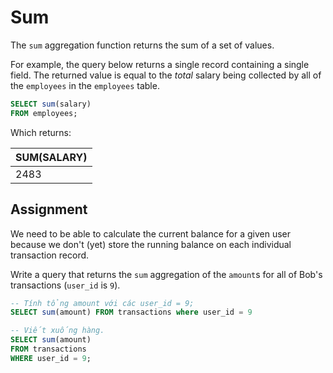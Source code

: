 # Sum

The `sum` aggregation function returns the sum of a set of values.

For example, the query below returns a single record containing a single field. The returned value is equal to the *total* salary being collected by all of the `employees` in the `employees` table.

```SQL
SELECT sum(salary)
FROM employees;
```

Which returns:

| SUM(SALARY) |
| ----------- |
| 2483        |

## Assignment

We need to be able to calculate the current balance for a given user because we don't (yet) store the running balance on each individual transaction record. 

Write a query that returns the `sum` aggregation of the `amount`s for all of Bob's transactions (`user_id` is `9`).

```SQL
-- Tính tổng amount với các user_id = 9;
SELECT sum(amount) FROM transactions where user_id = 9

-- Viết xuống hàng.
SELECT sum(amount)
FROM transactions
WHERE user_id = 9;
```


